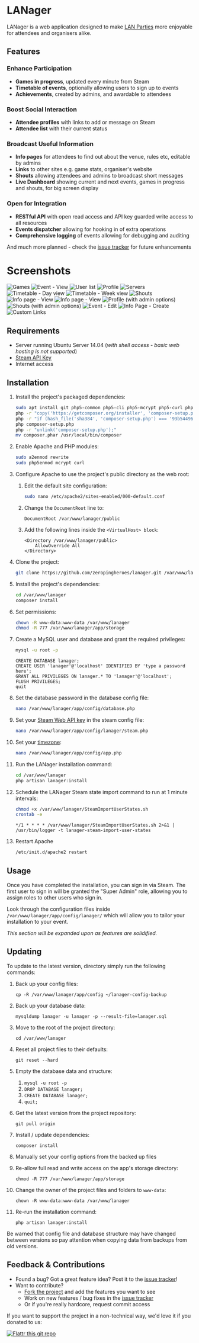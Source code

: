 LANager
=======

LANager is a web application designed to make [LAN Parties](https://en.wikipedia.org/wiki/Lan_party)
more enjoyable for attendees and organisers alike.

## Features

### Enhance Participation

* **Games in progress**, updated every minute from Steam
* **Timetable of events**, optionally allowing users to sign up to events
* **Achievements**, created by admins, and awardable to attendees

### Boost Social Interaction
* **Attendee profiles** with links to add or message on Steam
* **Attendee list** with their current status

### Broadcast Useful Information
* **Info pages** for attendees to find out about the venue, rules etc, editable by admins 
* **Links** to other sites e.g. game stats, organiser's website 
* **Shouts** allowing attendees and admins to broadcast short messages
* **Live Dashboard** showing current and next events, games in progress and shouts, for big screen display

### Open for Integration
* **RESTful API** with open read access and API key guarded write access to all resources
* **Events dispatcher** allowing for hooking in of extra operations 
* **Comprehensive logging** of events allowing for debugging and auditing

And much more planned - check the [issue tracker](https://github.com/zeropingheroes/lanager-core/issues?labels=enhancement&milestone=&page=1&state=open) for future enhancements

# Screenshots

![Games](docs/screenshots/games.png)
![Event - View](docs/screenshots/event-signups.png)
![User list](docs/screenshots/people.png)
![Profile](docs/screenshots/profile.png)
![Servers](docs/screenshots/servers.png)
![Timetable - Day view](docs/screenshots/lanager-timetable.png)
![Timetable - Week view](docs/screenshots/lanager-timetable-2.png)
![Shouts](docs/screenshots/shouts.png)
![Info page - View](docs/screenshots/info_0.png)
![Info page - View](docs/screenshots/info-admin.png)
![Profile (with admin options)](docs/screenshots/profile-admin.png)
![Shouts (with admin options)](docs/screenshots/shouts-admin.png)
![Event - Edit](docs/screenshots/event-edit.png)
![Info Page - Create](docs/screenshots/info-admin-2.png)
![Custom Links](docs/screenshots/links.png)

## Requirements

* Server running Ubuntu Server 14.04 (_with shell access - basic web hosting is not supported_)
* [Steam API Key](http://steamcommunity.com/dev/apikey)
* Internet access

## Installation

1. Install the project's packaged dependencies:

    ```bash
    sudo apt install git php5-common php5-cli php5-mcrypt php5-curl php5-mysql libapache2-mod-php5 mysql-server apache2 zip
    php -r "copy('https://getcomposer.org/installer', 'composer-setup.php');"
    php -r "if (hash_file('sha384', 'composer-setup.php') === '93b54496392c062774670ac18b134c3b3a95e5a5e5c8f1a9f115f203b75bf9a129d5daa8ba6a13e2cc8a1da0806388a8') { echo 'Installer verified'; } else { echo 'Installer corrupt'; unlink('composer-setup.php'); } echo PHP_EOL;"
    php composer-setup.php
    php -r "unlink('composer-setup.php');"
    mv composer.phar /usr/local/bin/composer
    ```

2. Enable Apache and PHP modules:

    ```bash
    sudo a2enmod rewrite
    sudo php5enmod mcrypt curl
    ```

3. Configure Apache to use the project's public directory as the web root:

    1. Edit the default site configuration:

        ```bash
        sudo nano /etc/apache2/sites-enabled/000-default.conf
        ```

    2. Change the `DocumentRoot` line to:
    
        ```apacheconfig
        DocumentRoot /var/www/lanager/public
        ```

    3. Add the following lines inside the `<VirtualHost> block`:
    
        ```apacheconfig
        <Directory /var/www/lanager/public>
            AllowOverride All
        </Directory>
        ```

4. Clone the project:

    ```bash
    git clone https://github.com/zeropingheroes/lanager.git /var/www/lanager
    ```

5. Install the project's dependencies:

    ```bash
    cd /var/www/lanager
    composer install
    ```
    
6. Set permissions:

    ```bash
    chown -R www-data:www-data /var/www/lanager
    chmod -R 777 /var/www/lanager/app/storage
    ```

7. Create a MySQL user and database and grant the required privileges:
    
    ```bash
    mysql -u root -p
    ```
    
    ```mysql
    CREATE DATABASE lanager;
    CREATE USER 'lanager'@'localhost' IDENTIFIED BY 'type a password here';
    GRANT ALL PRIVILEGES ON lanager.* TO 'lanager'@'localhost';
    FLUSH PRIVILEGES;
    quit
    ```

8. Set the database password in the database config file:

    ```bash
    nano /var/www/lanager/app/config/database.php
    ```

9. Set your [Steam Web API key](http://steamcommunity.com/dev/apikey) in the steam config file:

    ```bash
    nano /var/www/lanager/app/config/lanager/steam.php
    ```

10. Set your [timezone](http://php.net/manual/en/timezones.php):

    ```bash
    nano /var/www/lanager/app/config/app.php
    ```

11. Run the LANager installation command:

    ```bash
    cd /var/www/lanager
    php artisan lanager:install
    ```

12. Schedule the LANager Steam state import command to run at 1 minute intervals:

    ```bash
    chmod +x /var/www/lanager/SteamImportUserStates.sh
    crontab -e
    ```

    ```cron
    */1 * * * * /var/www/lanager/SteamImportUserStates.sh 2>&1 | /usr/bin/logger -t lanager-steam-import-user-states
    ```
    
13. Restart Apache

    ```bash
    /etc/init.d/apache2 restart
    ```

## Usage

Once you have completed the installation, you can sign in via Steam. The first user to sign in will be granted the "Super Admin" role, allowing you to assign roles to other users who sign in.

Look through the configuration files inside `/var/www/lanager/app/config/lanager/` which will allow you to tailor your installation to your event.  

*This section will be expanded upon as features are solidified.*

## Updating

To update to the latest version,  directory simply run the following commands:

1. Back up your config files:

    `cp -R /var/www/lanager/app/config ~/lanager-config-backup`

2. Back up your database data:

    `mysqldump lanager -u lanager -p --result-file=lanager.sql`

3. Move to the root of the project directory:

    `cd /var/www/lanager`

4. Reset all project files to their defaults:

    `git reset --hard`

5. Empty the database data and structure:

    1. `mysql -u root -p`
    2. `DROP DATABASE lanager;`
    3. `CREATE DATABASE lanager;`
    4. `quit;`

6. Get the latest version from the project repository:
    
    `git pull origin`

7. Install / update dependencies:

    `composer install`

8. Manually set your config options from the backed up files

9. Re-allow full read and write access on the app's storage directory:

    `chmod -R 777 /var/www/lanager/app/storage`
    
10. Change the owner of the project files and folders to `www-data`:

    `chown -R www-data:www-data /var/www/lanager`

11. Re-run the installation command:
    
    `php artisan lanager:install`

Be warned that config file and database structure may have changed between versions so pay attention when copying data from backups from old versions.


## Feedback & Contributions

* Found a bug? Got a great feature idea? Post it to the [issue tracker](https://github.com/zeropingheroes/lanager/issues)!
* Want to contribute?
    * [Fork the project](https://github.com/zeropingheroes/lanager/fork) and add the features you want to see
    * Work on new features / bug fixes in the [issue tracker](https://github.com/zeropingheroes/lanager/issues)
    * Or if you're really hardcore, request commit access

If you want to support the project in a non-technical way, we'd love it if you donated to us:

[![Flattr this git repo](http://api.flattr.com/button/flattr-badge-large.png)](https://flattr.com/submit/auto?user_id=zeropingheroes&url=https%3A%2F%2Fgithub.com%2Fzeropingheroes%2Flanager)
